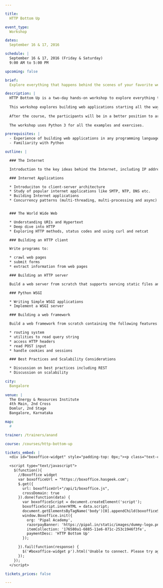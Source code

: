```yaml
---

title:
  HTTP Bottom Up

event_type:
  Workshop

dates:
  September 16 & 17, 2016

schedule: |
  September 16 & 17, 2016 (Friday & Saturday)
  9:00 AM to 5:00 PM

upcoming: false

brief:
  Explore everything that happens behind the scenes of your favorite web framework.

description: |
  HTTP Bottom Up is a two-day hands-on workshop to explore everything that happens behind the scenes of your favorite web framework.
  
  This workshop explores building web applications starting all the way from bare sockets, without using any framework. Even though this is not the most production way to build web applications, this exercise will give a chance to observe and understand everything that happens behind the scenes of any web application.
  
  After the course, the participants will be in a better position to architect web applications and reason about their performance and scaliabity.
  
  The workshop uses Python 3 for all the examples and exercises.

prerequisites: |
  - Experience of building web applications in any programming language
  - Familiarity with Python

outline: |

  ### The Internet

  Introduction to the key ideas behind the Internet, including IP address, domain name, ports and sockets.

  ### Internet Applications

  * Introduciton to client-server architecture
  * Study of popular internet applications like SMTP, NTP, DNS etc.
  * Building Internet applications
  * Concurrency patterns (multi-threading, multi-processing and async)


  ### The World Wide Web

  * Understanding URIs and Hypertext
  * Deep dive into HTTP
  * Exploring HTTP methods, status codes and using curl and netcat

  ### Building an HTTP client

  Write programs to:

  * crawl web pages
  * submit forms
  * extract information from web pages

  ### Building an HTTP server

  Build a web server from scratch that supports serving static files and CGI.

  ### Python WSGI

  * Writing Simple WSGI applications
  * Implement a WSGI server

  ### Building a web framework

  Build a web framework from scratch containing the following features:

  * routing system
  * utilities to read query string
  * access HTTP headers
  * read POST input
  * handle cookies and sessions

  ### Best Practices and Scalability Considerations

  * Discussion on best practices including REST
  * Discussion on scalability

city:
  Bangalore
  
venue: |
  The Energy & Resources Institute  
  4th Main, 2nd Cross  
  Domlur, 2nd Stage  
  Bangalore, Karnataka

map:
  #

trainer: /trainers/anand

course: /courses/http-bottom-up

tickets_embed: |
  <div id="boxoffice-widget" style="padding-top: 0px;"><p class="text-center regular">Loading...</p></div>

  <script type="text/javascript">
    $(function(){
      //Boxoffice widget
      var boxofficeUrl = "https://boxoffice.hasgeek.com";
      $.get({
        url: boxofficeUrl+"/api/1/boxoffice.js",
        crossDomain: true
      }).done(function(data) {
        var boxofficeScript = document.createElement('script');
        boxofficeScript.innerHTML = data.script;
        document.getElementsByTagName('body')[0].appendChild(boxofficeScript);
        window.Boxoffice.init({
          org: 'Pipal Academy',
          razorpayBanner: 'https://pipal.in/static/images/dummy-logo.png',
          itemCollection: '176580a1-6885-11e6-871c-253c1946f3fe',
          paymentDesc: 'HTTP Bottom Up'
        });

      }).fail(function(response) {
        $('#boxoffice-widget p').html('Unable to connect. Please try again.');
      });
    });
  </script>

tickets_prices: false

---
```


